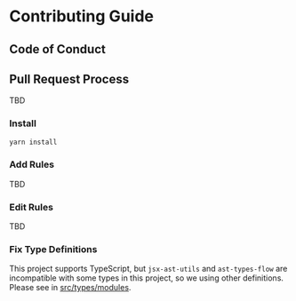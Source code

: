 # Contributing Guide

## Code of Conduct

## Pull Request Process

TBD

### Install

```sh
yarn install
```

### Add Rules

TBD

### Edit Rules

TBD

### Fix Type Definitions

This project supports TypeScript, but `jsx-ast-utils` and `ast-types-flow` are incompatible with some types in this project, so we using other definitions.
Please see in [src/types/modules](./src/types/modules).
